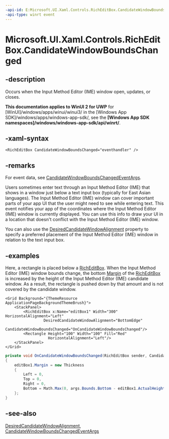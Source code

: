 ```yaml
---
-api-id: E:Microsoft.UI.Xaml.Controls.RichEditBox.CandidateWindowBoundsChanged
-api-type: winrt event
---
```


<!-- Event syntax
public event Windows.Foundation.TypedEventHandler CandidateWindowBoundsChanged<Windows.UI.Xaml.Controls.RichEditBox,  Windows.UI.Xaml.Controls.CandidateWindowBoundsChangedEventArgs>
-->

# Microsoft.UI.Xaml.Controls.RichEditBox.CandidateWindowBoundsChanged

## -description
Occurs when the Input Method Editor (IME) window open, updates, or closes.

**This documentation applies to WinUI 2 for UWP** for [WinUI]/windows/apps/winui/winui3/ in the [Windows App SDK]/windows/apps/windows-app-sdk/, see the **[Windows App SDK namespaces]/windows/windows-app-sdk/api/winrt/**.

## -xaml-syntax
```xaml
<RichEditBox CandidateWindowBoundsChanged="eventhandler" />
```


## -remarks
For event data, see [CandidateWindowBoundsChangedEventArgs](candidatewindowboundschangedeventargs.md).

Users sometimes enter text through an Input Method Editor (IME) that shows in a window just below a text input box (typically for East Asian languages). The Input Method Editor (IME) window can cover important parts of your app UI that the user might need to see while entering text. This event notifies your app of the coordinates where the Input Method Editor (IME) window is currently displayed. You can use this info to draw your UI in a location that doesn't conflict with the Input Method Editor (IME) window.

You can also use the [DesiredCandidateWindowAlignment](richeditbox_desiredcandidatewindowalignment.md) property to specify a preferred placement of the Input Method Editor (IME) window in relation to the text input box.

## -examples
Here, a rectangle is placed below a [RichEditBox](richeditbox.md). When the Input Method Editor (IME) window bounds change, the bottom [Margin](../microsoft.ui.xaml/frameworkelement_margin.md) of the [RichEditBox](richeditbox.md) is increased by the height of the Input Method Editor (IME) candidate window. As a result, the rectangle is pushed down by that amount and is not covered by the candidate window.

```xaml
<Grid Background="{ThemeResource ApplicationPageBackgroundThemeBrush}">
    <StackPanel>
        <RichEditBox x:Name="editBox1" Width="300" HorizontalAlignment="Left" 
                 DesiredCandidateWindowAlignment="BottomEdge"
                 CandidateWindowBoundsChanged="OnCandidateWindowBoundsChanged"/>
        <Rectangle Height="100" Width="100" Fill="Red" 
                   HorizontalAlignment="Left"/>
    </StackPanel>
</Grid> 

```

```csharp
private void OnCandidateWindowBoundsChanged(RichEditBox sender, CandidateWindowBoundsChangedEventArgs args) 
{ 
    editBox1.Margin = new Thickness 
    { 
        Left = 0, 
        Top = 0, 
        Right = 0, 
        Bottom = Math.Max(0, args.Bounds.Bottom - editBox1.ActualHeight) 
    };
} 

```



## -see-also
[DesiredCandidateWindowAlignment](richeditbox_desiredcandidatewindowalignment.md), [CandidateWindowBoundsChangedEventArgs](candidatewindowboundschangedeventargs.md)

